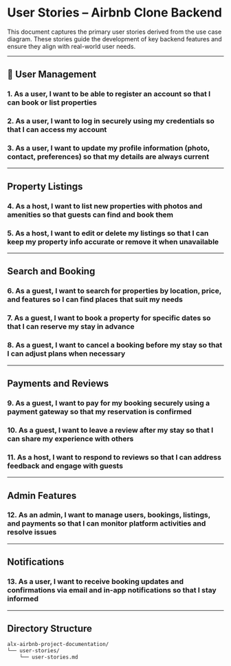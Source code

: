 # User Stories – Airbnb Clone Backend

This document captures the primary user stories derived from the use case diagram. These stories guide the development of key backend features and ensure they align with real-world user needs.

---

## 👥 User Management

### 1. As a user, I want to be able to register an account so that I can book or list properties

### 2. As a user, I want to log in securely using my credentials so that I can access my account

### 3. As a user, I want to update my profile information (photo, contact, preferences) so that my details are always current

---

## Property Listings

### 4. As a host, I want to list new properties with photos and amenities so that guests can find and book them

### 5. As a host, I want to edit or delete my listings so that I can keep my property info accurate or remove it when unavailable

---

## Search and Booking

### 6. As a guest, I want to search for properties by location, price, and features so I can find places that suit my needs

### 7. As a guest, I want to book a property for specific dates so that I can reserve my stay in advance

### 8. As a guest, I want to cancel a booking before my stay so that I can adjust plans when necessary

---

## Payments and Reviews

### 9. As a guest, I want to pay for my booking securely using a payment gateway so that my reservation is confirmed

### 10. As a guest, I want to leave a review after my stay so that I can share my experience with others

### 11. As a host, I want to respond to reviews so that I can address feedback and engage with guests

---

## Admin Features

### 12. As an admin, I want to manage users, bookings, listings, and payments so that I can monitor platform activities and resolve issues

---

## Notifications

### 13. As a user, I want to receive booking updates and confirmations via email and in-app notifications so that I stay informed

---

## Directory Structure

```bash
alx-airbnb-project-documentation/
└── user-stories/
    └── user-stories.md
```
